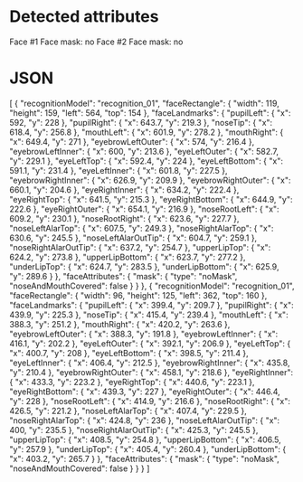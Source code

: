 # Detected attributes

Face #1
Face mask: no
Face #2
Face mask: no

# JSON

[
  {
    "recognitionModel": "recognition_01",
    "faceRectangle": {
      "width": 119,
      "height": 159,
      "left": 564,
      "top": 154
    },
    "faceLandmarks": {
      "pupilLeft": {
        "x": 592,
        "y": 228
      },
      "pupilRight": {
        "x": 643.7,
        "y": 219.3
      },
      "noseTip": {
        "x": 618.4,
        "y": 256.8
      },
      "mouthLeft": {
        "x": 601.9,
        "y": 278.2
      },
      "mouthRight": {
        "x": 649.4,
        "y": 271
      },
      "eyebrowLeftOuter": {
        "x": 574,
        "y": 216.4
      },
      "eyebrowLeftInner": {
        "x": 600,
        "y": 213.6
      },
      "eyeLeftOuter": {
        "x": 582.7,
        "y": 229.1
      },
      "eyeLeftTop": {
        "x": 592.4,
        "y": 224
      },
      "eyeLeftBottom": {
        "x": 591.1,
        "y": 231.4
      },
      "eyeLeftInner": {
        "x": 601.8,
        "y": 227.5
      },
      "eyebrowRightInner": {
        "x": 626.9,
        "y": 209.9
      },
      "eyebrowRightOuter": {
        "x": 660.1,
        "y": 204.6
      },
      "eyeRightInner": {
        "x": 634.2,
        "y": 222.4
      },
      "eyeRightTop": {
        "x": 641.5,
        "y": 215.3
      },
      "eyeRightBottom": {
        "x": 644.9,
        "y": 222.6
      },
      "eyeRightOuter": {
        "x": 654.1,
        "y": 216.9
      },
      "noseRootLeft": {
        "x": 609.2,
        "y": 230.1
      },
      "noseRootRight": {
        "x": 623.6,
        "y": 227.7
      },
      "noseLeftAlarTop": {
        "x": 607.5,
        "y": 249.3
      },
      "noseRightAlarTop": {
        "x": 630.6,
        "y": 245.5
      },
      "noseLeftAlarOutTip": {
        "x": 604.7,
        "y": 259.1
      },
      "noseRightAlarOutTip": {
        "x": 637.2,
        "y": 254.7
      },
      "upperLipTop": {
        "x": 624.2,
        "y": 273.8
      },
      "upperLipBottom": {
        "x": 623.7,
        "y": 277.2
      },
      "underLipTop": {
        "x": 624.7,
        "y": 283.5
      },
      "underLipBottom": {
        "x": 625.9,
        "y": 289.6
      }
    },
    "faceAttributes": {
      "mask": {
        "type": "noMask",
        "noseAndMouthCovered": false
      }
    }
  },
  {
    "recognitionModel": "recognition_01",
    "faceRectangle": {
      "width": 96,
      "height": 125,
      "left": 362,
      "top": 160
    },
    "faceLandmarks": {
      "pupilLeft": {
        "x": 399.4,
        "y": 209.7
      },
      "pupilRight": {
        "x": 439.9,
        "y": 225.3
      },
      "noseTip": {
        "x": 415.4,
        "y": 239.4
      },
      "mouthLeft": {
        "x": 388.3,
        "y": 251.2
      },
      "mouthRight": {
        "x": 420.2,
        "y": 263.6
      },
      "eyebrowLeftOuter": {
        "x": 388.3,
        "y": 191.8
      },
      "eyebrowLeftInner": {
        "x": 416.1,
        "y": 202.2
      },
      "eyeLeftOuter": {
        "x": 392.1,
        "y": 206.9
      },
      "eyeLeftTop": {
        "x": 400.7,
        "y": 208
      },
      "eyeLeftBottom": {
        "x": 398.5,
        "y": 211.4
      },
      "eyeLeftInner": {
        "x": 406.4,
        "y": 212.5
      },
      "eyebrowRightInner": {
        "x": 435.8,
        "y": 210.4
      },
      "eyebrowRightOuter": {
        "x": 458.1,
        "y": 218.6
      },
      "eyeRightInner": {
        "x": 433.3,
        "y": 223.2
      },
      "eyeRightTop": {
        "x": 440.6,
        "y": 223.1
      },
      "eyeRightBottom": {
        "x": 439.3,
        "y": 227
      },
      "eyeRightOuter": {
        "x": 446.4,
        "y": 228
      },
      "noseRootLeft": {
        "x": 414.9,
        "y": 216.6
      },
      "noseRootRight": {
        "x": 426.5,
        "y": 221.2
      },
      "noseLeftAlarTop": {
        "x": 407.4,
        "y": 229.5
      },
      "noseRightAlarTop": {
        "x": 424.8,
        "y": 236
      },
      "noseLeftAlarOutTip": {
        "x": 400,
        "y": 235.5
      },
      "noseRightAlarOutTip": {
        "x": 425.3,
        "y": 245.5
      },
      "upperLipTop": {
        "x": 408.5,
        "y": 254.8
      },
      "upperLipBottom": {
        "x": 406.5,
        "y": 257.9
      },
      "underLipTop": {
        "x": 405.4,
        "y": 260.4
      },
      "underLipBottom": {
        "x": 403.2,
        "y": 265.7
      }
    },
    "faceAttributes": {
      "mask": {
        "type": "noMask",
        "noseAndMouthCovered": false
      }
    }
  }
]